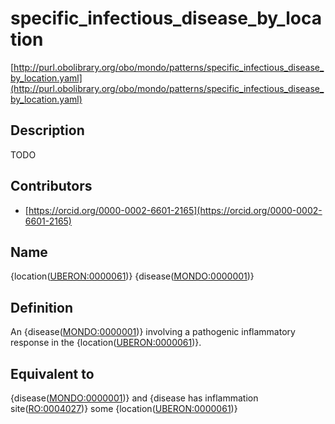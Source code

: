 # specific_infectious_disease_by_location 

[http://purl.obolibrary.org/obo/mondo/patterns/specific_infectious_disease_by_location.yaml](http://purl.obolibrary.org/obo/mondo/patterns/specific_infectious_disease_by_location.yaml)
## Description 


TODO
## Contributors 
* [https://orcid.org/0000-0002-6601-2165](https://orcid.org/0000-0002-6601-2165) 
## Name 

{location\([UBERON:0000061](http://purl.obolibrary.org/obo/UBERON_0000061)\)} {disease\([MONDO:0000001](http://purl.obolibrary.org/obo/MONDO_0000001)\)}

## Definition 

An {disease\([MONDO:0000001](http://purl.obolibrary.org/obo/MONDO_0000001)\)} involving a pathogenic inflammatory response in the {location\([UBERON:0000061](http://purl.obolibrary.org/obo/UBERON_0000061)\)}.

## Equivalent to 

{disease\([MONDO:0000001](http://purl.obolibrary.org/obo/MONDO_0000001)\)} and {disease has inflammation site\([RO:0004027](http://purl.obolibrary.org/obo/RO_0004027)\)} some {location\([UBERON:0000061](http://purl.obolibrary.org/obo/UBERON_0000061)\)}


